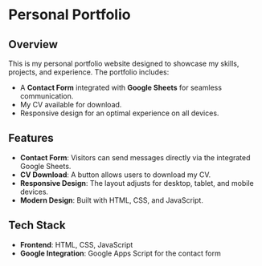 # Personal Portfolio

## Overview
This is my personal portfolio website designed to showcase my skills, projects, and experience. The portfolio includes:
- A **Contact Form** integrated with **Google Sheets** for seamless communication.
- My CV available for download.
- Responsive design for an optimal experience on all devices.

## Features
- **Contact Form**: Visitors can send messages directly via the integrated Google Sheets.
- **CV Download**: A button allows users to download my CV.
- **Responsive Design**: The layout adjusts for desktop, tablet, and mobile devices.
- **Modern Design**: Built with HTML, CSS, and JavaScript.

## Tech Stack
- **Frontend**: HTML, CSS, JavaScript
- **Google Integration**: Google Apps Script for the contact form
